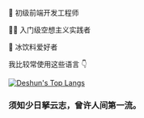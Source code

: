 
🎈 初级前端开发工程师

🤷‍♂️ 入门级空想主义实践者

🍉 冰饮料爱好者

我比较常使用这些语言 👇

[![Deshun's Top Langs](https://github-readme-stats.vercel.app/api/top-langs/?username=lfh1999)](https://github.com/lfh1999)

### 须知少日拏云志，曾许人间第一流。
